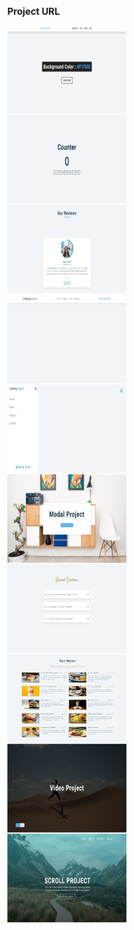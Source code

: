 ## Project URL

<a href="https://javascript-01-color-flipper.netlify.app">
  <img src="./00-design/01-color-flipper.jpeg" alt="color-flipper" width="270" height="200" ">
</a>

<a href="https://javascript-02-counter.netlify.app">
  <img src="./00-design/02-counter.jpeg" alt="counter" width="270" height="200" ">
</a>

<a href="https://javascript-03-reviews.netlify.app">
  <img src="./00-design/03-reviews.jpeg" alt="reviews" width="270" height="200" ">
</a>

<a href="https://javascript-04-navbar.netlify.app">
  <img src="./00-design/04-navbar.jpeg" alt="navbar" width="270" height="200" ">
</a>

<a href="https://javascript-05-sidebar.netlify.app">
  <img src="./00-design/05-sidebar.jpeg" alt="sidebar" width="270" height="200" ">
</a>

<a href="https://javascript-06-modal.netlify.app">
  <img src="./00-design/06-modal.jpeg" alt="modal" width="270" height="200" ">
</a>

<a href="https://javascript-07-questions.netlify.app">
  <img src="./00-design/07-questions.jpeg" alt="questions" width="270" height="200" ">
</a>

<a href="https://javascript-08-menu.netlify.app">
  <img src="./00-design/08-menu.jpeg" alt="menu" width="270" height="200" ">
</a>

<a href="https://javascript-09-video.netlify.app">
  <img src="./00-design/09-video.jpeg" alt="video" width="270" height="200" ">
</a>

<a href="https://javascript-10-scroll.netlify.app">
  <img src="./00-design/10-scroll.jpeg" alt="scroll" width="270" height="200" ">
</a>
